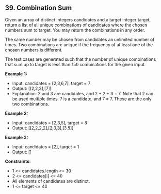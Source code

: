 ## 39. Combination Sum

Given an array of distinct integers candidates and a target integer target, return a list of all unique combinations of candidates where the chosen numbers sum to target. You may return the combinations in any order.

The same number may be chosen from candidates an unlimited number of times. Two combinations are unique if the frequency of at least one of the chosen numbers is different.

The test cases are generated such that the number of unique combinations that sum up to target is less than 150 combinations for the given input.

**Example 1:**

- Input: candidates = [2,3,6,7], target = 7
- Output: [[2,2,3],[7]]
- Explanation:
  2 and 3 are candidates, and 2 + 2 + 3 = 7. Note that 2 can be used multiple times.
  7 is a candidate, and 7 = 7.
  These are the only two combinations.

**Example 2:**

- Input: candidates = [2,3,5], target = 8
- Output: [[2,2,2,2],[2,3,3],[3,5]]

**Example 3:**

- Input: candidates = [2], target = 1
- Output: []

**Constraints:**

- 1 <= candidates.length <= 30
- 2 <= candidates[i] <= 40
- All elements of candidates are distinct.
- 1 <= target <= 40
